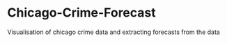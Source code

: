# Chicago-Crime-Forecast
Visualisation of chicago crime data and extracting forecasts from the data
